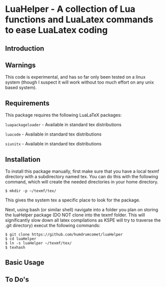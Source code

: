# LuaHelper - A collection of Lua functions and LuaLatex commands to ease LuaLatex coding
## Introduction

## Warnings
This code is experimental, and has so far only been tested on a linux system (though I suspect it
will work without too much effort on any unix based system).

## Requirements
This package requires the following LuaLaTeX packages:

`luapackageloader` - Available in standard tex distributions

`luacode` - Available in standard tex distributions

`siunitx` - Available in standard tex distributions


## Installation
To install this package manually, first make sure that you have a local texmf directory with a
subdirectory named tex. You can do this with the following command, which will create the needed 
directories in your home directory. 

`
$ mkdir -p ~/texmf/tex/
`

This gives the system tex a specific place to look for the package.

Next, using bash (or similar shell) navigate into a folder you plan on storing the luaHelper
package (DO NOT clone into the texmf folder. This will significantly slow down all latex compilations 
as KSPE will try to traverse the .git directory) execut the following commands:

```
$ git clone https://github.com/humdrumcomet/luaHelper
$ cd luaHelper
$ ln -s luaHelper ~/texmf/tex/
$ texhash
```

## Basic Usage

## To Do's

